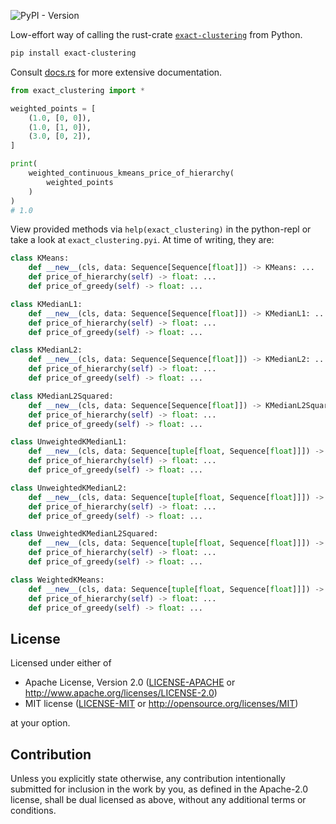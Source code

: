 ![PyPI - Version](https://img.shields.io/pypi/v/exact-clustering)

Low-effort way of calling the rust-crate [`exact-clustering`](https://github.com/lumi-a/exact-clustering) from Python. 

```sh
pip install exact-clustering
```

Consult [docs.rs](https://docs.rs/exact-clustering) for more extensive documentation.

```py
from exact_clustering import *

weighted_points = [
    (1.0, [0, 0]),
    (1.0, [1, 0]),
    (3.0, [0, 2]),
]

print(
    weighted_continuous_kmeans_price_of_hierarchy(
        weighted_points
    )
)
# 1.0
```

View provided methods via `help(exact_clustering)` in the python-repl or take a look at `exact_clustering.pyi`. At time of writing, they are:

```py
class KMeans:
    def __new__(cls, data: Sequence[Sequence[float]]) -> KMeans: ...
    def price_of_hierarchy(self) -> float: ...
    def price_of_greedy(self) -> float: ...

class KMedianL1:
    def __new__(cls, data: Sequence[Sequence[float]]) -> KMedianL1: ...
    def price_of_hierarchy(self) -> float: ...
    def price_of_greedy(self) -> float: ...

class KMedianL2:
    def __new__(cls, data: Sequence[Sequence[float]]) -> KMedianL2: ...
    def price_of_hierarchy(self) -> float: ...
    def price_of_greedy(self) -> float: ...

class KMedianL2Squared:
    def __new__(cls, data: Sequence[Sequence[float]]) -> KMedianL2Squared: ...
    def price_of_hierarchy(self) -> float: ...
    def price_of_greedy(self) -> float: ...

class UnweightedKMedianL1:
    def __new__(cls, data: Sequence[tuple[float, Sequence[float]]]) -> UnweightedKMedianL1: ...
    def price_of_hierarchy(self) -> float: ...
    def price_of_greedy(self) -> float: ...

class UnweightedKMedianL2:
    def __new__(cls, data: Sequence[tuple[float, Sequence[float]]]) -> UnweightedKMedianL2: ...
    def price_of_hierarchy(self) -> float: ...
    def price_of_greedy(self) -> float: ...

class UnweightedKMedianL2Squared:
    def __new__(cls, data: Sequence[tuple[float, Sequence[float]]]) -> UnweightedKMedianL2Squared: ...
    def price_of_hierarchy(self) -> float: ...
    def price_of_greedy(self) -> float: ...

class WeightedKMeans:
    def __new__(cls, data: Sequence[tuple[float, Sequence[float]]]) -> WeightedKMeans: ...
    def price_of_hierarchy(self) -> float: ...
    def price_of_greedy(self) -> float: ...
```

## License

Licensed under either of

- Apache License, Version 2.0 ([LICENSE-APACHE](LICENSE-APACHE) or http://www.apache.org/licenses/LICENSE-2.0)
- MIT license ([LICENSE-MIT](LICENSE-MIT) or http://opensource.org/licenses/MIT)

at your option.


## Contribution

Unless you explicitly state otherwise, any contribution intentionally submitted
for inclusion in the work by you, as defined in the Apache-2.0 license, shall be
dual licensed as above, without any additional terms or conditions.
